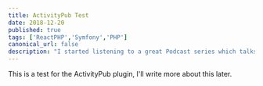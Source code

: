 ```yaml
---
title: ActivityPub Test
date: 2018-12-20
published: true
tags: ['ReactPHP','Symfony','PHP']
canonical_url: false
description: "I started listening to a great Podcast series which talks a lot about different PHP and server technologies and on one of the later episodes, they talk about ReactPHP."
---
```


This is a test for the ActivityPub plugin, I'll write more about this later.
